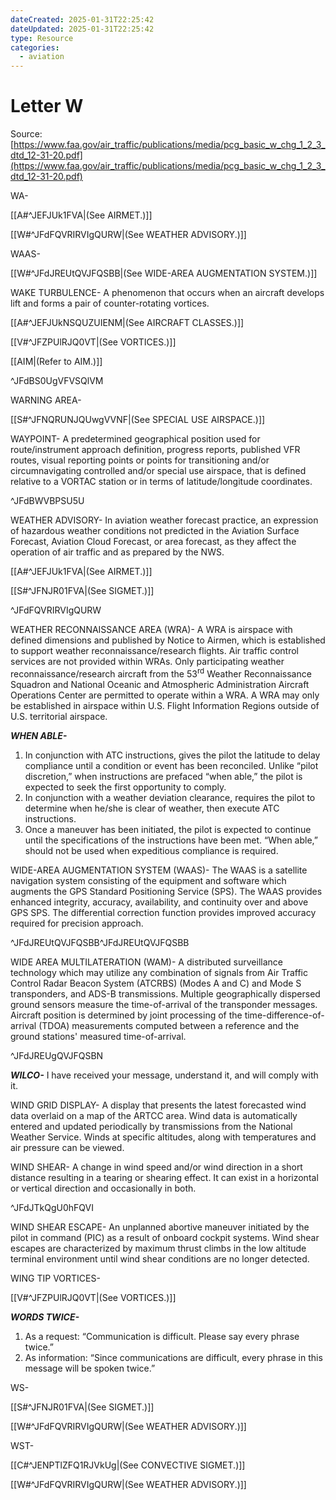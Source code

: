 ```yaml
---
dateCreated: 2025-01-31T22:25:42
dateUpdated: 2025-01-31T22:25:42
type: Resource
categories:
  - aviation
---
```


# Letter W
Source: [https://www.faa.gov/air_traffic/publications/media/pcg_basic_w_chg_1_2_3_dtd_12-31-20.pdf](https://www.faa.gov/air_traffic/publications/media/pcg_basic_w_chg_1_2_3_dtd_12-31-20.pdf)

<div>

<div>

WA-

[[A#^JEFJUk1FVA|(See AIRMET.)]]

[[W#^JFdFQVRIRVIgQURW|(See WEATHER ADVISORY.)]]

</div>

<div>

WAAS-

[[W#^JFdJREUtQVJFQSBB|(See WIDE-AREA AUGMENTATION SYSTEM.)]]

</div>

<div>

WAKE TURBULENCE- A phenomenon that occurs when an aircraft develops lift and forms a pair of counter-rotating vortices.

[[A#^JEFJUkNSQUZUIENM|(See AIRCRAFT CLASSES.)]]

[[V#^JFZPUlRJQ0VT|(See VORTICES.)]]

[[AIM|(Refer to AIM.)]]

^JFdBS0UgVFVSQlVM

</div>

<div>

WARNING AREA-

[[S#^JFNQRUNJQUwgVVNF|(See SPECIAL USE AIRSPACE.)]]

</div>

<div>

WAYPOINT- A predetermined geographical position used for route/instrument approach definition, progress reports, published VFR routes, visual reporting points or points for transitioning and/or circumnavigating controlled and/or special use airspace, that is defined relative to a VORTAC station or in terms of latitude/longitude coordinates.

^JFdBWVBPSU5U

</div>

<div>

WEATHER ADVISORY- In aviation weather forecast practice, an expression of hazardous weather conditions not predicted in the Aviation Surface Forecast, Aviation Cloud Forecast, or area forecast, as they affect the operation of air traffic and as prepared by the NWS.

[[A#^JEFJUk1FVA|(See AIRMET.)]]

[[S#^JFNJR01FVA|(See SIGMET.)]]

^JFdFQVRIRVIgQURW

</div>

<div>

WEATHER RECONNAISSANCE AREA (WRA)- A WRA is airspace with defined dimensions and published by Notice to Airmen, which is established to support weather reconnaissance/research flights. Air traffic control services are not provided within WRAs. Only participating weather reconnaissance/research aircraft from the 53<sup>rd</sup> Weather Reconnaissance Squadron and National Oceanic and Atmospheric Administration Aircraft Operations Center are permitted to operate within a WRA. A WRA may only be established in airspace within U.S. Flight Information Regions outside of U.S. territorial airspace.

</div>

<div>

***WHEN ABLE-***

<!-- -->

1.  In conjunction with ATC instructions, gives the pilot the latitude to delay compliance until a condition or event has been reconciled. Unlike “pilot discretion,” when instructions are prefaced “when able,” the pilot is expected to seek the first opportunity to comply.
2.  In conjunction with a weather deviation clearance, requires the pilot to determine when he/she is clear of weather, then execute ATC instructions.
3.  Once a maneuver has been initiated, the pilot is expected to continue until the specifications of the instructions have been met. “When able,” should not be used when expeditious compliance is required.

</div>

<div>

WIDE-AREA AUGMENTATION SYSTEM (WAAS)- The WAAS is a satellite navigation system consisting of the equipment and software which augments the GPS Standard Positioning Service (SPS). The WAAS provides enhanced integrity, accuracy, availability, and continuity over and above GPS SPS. The differential correction function provides improved accuracy required for precision approach.

^JFdJREUtQVJFQSBB^JFdJREUtQVJFQSBB

</div>

<div>

WIDE AREA MULTILATERATION (WAM)- A distributed surveillance technology which may utilize any combination of signals from Air Traffic Control Radar Beacon System (ATCRBS) (Modes A and C) and Mode S transponders, and ADS-B transmissions. Multiple geographically dispersed ground sensors measure the time-of-arrival of the transponder messages. Aircraft position is determined by joint processing of the time-difference-of-arrival (TDOA) measurements computed between a reference and the ground stations' measured time-of-arrival.

^JFdJREUgQVJFQSBN

</div>

<div>

***WILCO-*** I have received your message, understand it, and will comply with it.

</div>

<div>

WIND GRID DISPLAY- A display that presents the latest forecasted wind data overlaid on a map of the ARTCC area. Wind data is automatically entered and updated periodically by transmissions from the National Weather Service. Winds at specific altitudes, along with temperatures and air pressure can be viewed.

</div>

<div>

WIND SHEAR- A change in wind speed and/or wind direction in a short distance resulting in a tearing or shearing effect. It can exist in a horizontal or vertical direction and occasionally in both.

^JFdJTkQgU0hFQVI

</div>

<div>

WIND SHEAR ESCAPE- An unplanned abortive maneuver initiated by the pilot in command (PIC) as a result of onboard cockpit systems. Wind shear escapes are characterized by maximum thrust climbs in the low altitude terminal environment until wind shear conditions are no longer detected.

</div>

<div>

WING TIP VORTICES-

[[V#^JFZPUlRJQ0VT|(See VORTICES.)]]

</div>

<div>

***WORDS TWICE-***

<!-- -->

1.  As a request: “Communication is difficult. Please say every phrase twice.”
2.  As information: “Since communications are difficult, every phrase in this message will be spoken twice.”

</div>

<div>

WS-

[[S#^JFNJR01FVA|(See SIGMET.)]]

[[W#^JFdFQVRIRVIgQURW|(See WEATHER ADVISORY.)]]

</div>

<div>

WST-

[[C#^JENPTlZFQ1RJVkUg|(See CONVECTIVE SIGMET.)]]

[[W#^JFdFQVRIRVIgQURW|(See WEATHER ADVISORY.)]]

</div>

</div>